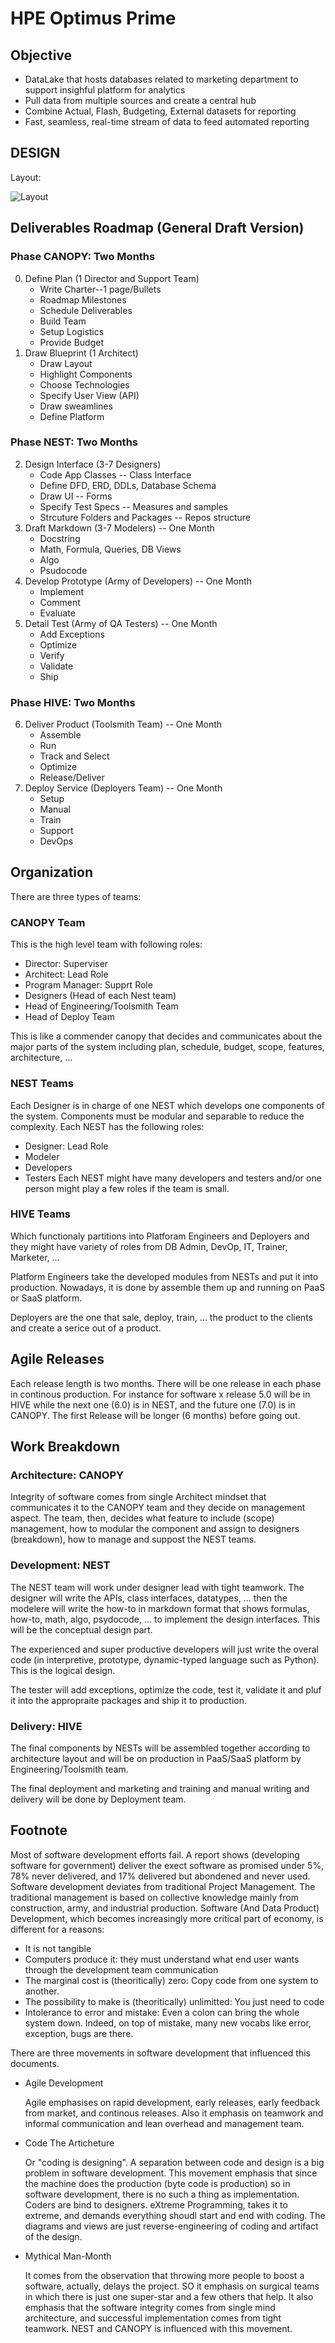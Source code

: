 
HPE Optimus Prime
=================
Objective
--------
* DataLake that hosts databases related to marketing department to support insighful platform for analytics
* Pull data from multiple sources and create a central hub
* Combine Actual, Flash, Budgeting, External datasets for reporting
* Fast, seamless, real-time stream of data to feed automated reporting

DESIGN
------

Layout:

![Layout](https://github.com/alanKhosro/SoftwareDesign/blob/master/OptimusLayout.jpg?raw=True)






Deliverables Roadmap (General Draft Version)
------------------
### Phase CANOPY: Two Months
0.  Define Plan (1 Director and Support Team)
    * Write Charter--1 page/Bullets
	* Roadmap Milestones  
	* Schedule Deliverables 
	* Build Team
	* Setup Logistics
	* Provide Budget
1.  Draw Blueprint (1 Architect)
	* Draw Layout
	* Highlight Components
	* Choose Technologies
	* Specify User View (API)
	* Draw sweamlines
	* Define Platform 

### Phase NEST: Two Months
2.  Design Interface (3-7 Designers)	
	* Code App Classes -- Class Interface
	* Define DFD, ERD, DDLs, Database Schema
	* Draw UI -- Forms
	* Specify Test Specs -- Measures and samples
	* Strcuture Folders and Packages -- Repos structure
3.  Draft Markdown (3-7 Modelers) -- One Month  
	* Docstring
	* Math, Formula, Queries, DB Views
	* Algo
	* Psudocode
4. Develop Prototype (Army of Developers) -- One Month
	* Implement
	* Comment
	* Evaluate
5.  Detail Test (Army of QA Testers) -- One Month
	* Add Exceptions
	* Optimize
	* Verify
	* Validate
	* Ship

### Phase HIVE: Two Months
6.  Deliver Product (Toolsmith Team) -- One Month
	* Assemble
	* Run
	* Track and Select
	* Optimize
	* Release/Deliver
7.  Deploy Service (Deployers Team) -- One Month
	* Setup
	* Manual
	* Train
	* Support
	* DevOps

Organization
-----------
There are three types of teams:
### CANOPY Team
This is the high level team with following roles:
* Director: Superviser
* Architect: Lead Role
* Program Manager: Supprt Role
* Designers (Head of each Nest team)
* Head of Engineering/Toolsmith Team
* Head of Deploy Team

This is like a commender canopy that decides and communicates about the major parts of the system including plan, schedule, budget, scope, features, architecture, ...

### NEST Teams
Each Designer is in charge of one NEST which develops one components of the system. Components must be modular and separable to reduce the complexity. Each NEST has the following roles:
* Designer: Lead Role
* Modeler
* Developers
* Testers
Each NEST might have many developers and testers and/or one person might play a few roles if the team is small.

### HIVE Teams
Which functionaly partitions into Platforam Engineers and Deployers and they might have variety of roles from DB Admin, DevOp, IT, Trainer, Marketer, ...

Platform Engineers take the developed modules from NESTs and put it into production. Nowadays, it is done by assemble them up and running on PaaS or SaaS platform.

Deployers are the one that sale, deploy, train, ... the product to the clients and create a serice out of a product.

Agile Releases
------------
Each release length is two months. There will be one release in each phase in continous production. For instance for software x release 5.0 will be in HIVE while the next one (6.0) is in NEST, and the future one (7.0) is in CANOPY.
The first Release will be longer (6 months) before going out.

Work Breakdown
--------------
### Architecture: CANOPY
Integrity of software comes from single Architect mindset that communicates it to the CANOPY team and they decide on management aspect. The team, then, decides what feature to include (scope) management, how to modular the component and assign to designers (breakdown), how to manage and suppost the NEST teams.

### Development: NEST
The NEST team will work under designer lead with tight teamwork. The designer will write the APIs, class interfaces, datatypes, ... then the modelere will write the how-to in markdown format that shows formulas, how-to, math, algo, psydocode, ... to implement the design interfaces. This will be the conceptual design part.

The experienced and super productive developers will just write the overal code (in interpretive, prototype, dynamic-typed language such as Python). This is the logical design. 

The tester will add exceptions, optimize the code, test it, validate it and pluf it into the appropraite packages and ship it to production.

### Delivery: HIVE
The final components by NESTs will be assembled together according to architecture layout and will be on production in PaaS/SaaS platform by Engineering/Toolsmith team.

The final deployment and marketing and training and manual writing and delivery will be done by Deployment team. 

Footnote
--------
Most of software development efforts fail. A report shows (developing software for government) deliver the exect software as promised under 5%, 78% never delivered, and 17% delivered but abondened and never used. Software development deviates from traditional Project Management. The traditional management is based on collective knowledge mainly from construction, army, and industrial production. Software (And Data Product) Development, which becomes increasingly more critical part of economy, is different for a reasons: 
* It is not tangible 
* Computers produce it:
	they must understand what end user wants through the development team communication
* The marginal cost is (theoritically) zero: 
	Copy code from one system to another.
* The possibility to make is (theoritically) unlimitted:
	You just need to code
* Intolerance to error and mistake: 
	Even a colon can bring the whole system down. Indeed, on top of mistake, many new vocabs like error, exception, bugs are there.

There are three movements in software development that influenced this documents.
* Agile Development

	Agile emphasises on rapid development, early releases, early feedback from market, and continous releases. Also it emphasis on teamwork and informal communication and lean overhead and management team.
* Code The Articheture

	Or "coding is designing". A separation between code and design is a big problem in software development. This movement emphasis that since the machine does the production (byte code is production) so in software development, there is no such a thing as implementation. Coders are bind to designers. eXtreme Programming, takes it to extreme, and demands everything shoudl start and end with coding. The diagrams and views are just reverse-engineering of coding and artifact of the design.
* Mythical Man-Month

	It comes from the observation that throwing more people to boost a software, actually, delays the project. SO it emphasis on surgical teams in which there is just one super-star and a few others that help. It also emphasis that the software integrity comes from single mind architecture, and successful implementation comes from tight teamwork. NEST and CANOPY is influenced with this movement.

